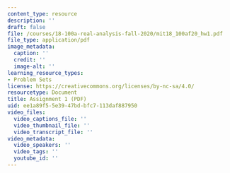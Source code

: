 ```yaml
---
content_type: resource
description: ''
draft: false
file: /courses/18-100a-real-analysis-fall-2020/mit18_100af20_hw1.pdf
file_type: application/pdf
image_metadata:
  caption: ''
  credit: ''
  image-alt: ''
learning_resource_types:
- Problem Sets
license: https://creativecommons.org/licenses/by-nc-sa/4.0/
resourcetype: Document
title: Assignment 1 (PDF)
uid: ee1a89f5-5e39-47bd-bfc7-113daf887950
video_files:
  video_captions_file: ''
  video_thumbnail_file: ''
  video_transcript_file: ''
video_metadata:
  video_speakers: ''
  video_tags: ''
  youtube_id: ''
---
```

